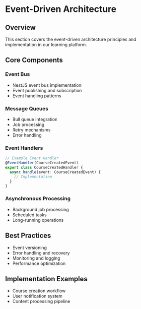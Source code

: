 # Event-Driven Architecture

## Overview

This section covers the event-driven architecture principles and implementation in our learning platform.

## Core Components

### Event Bus

- NestJS event bus implementation
- Event publishing and subscription
- Event handling patterns

### Message Queues

- Bull queue integration
- Job processing
- Retry mechanisms
- Error handling

### Event Handlers

```typescript
// Example Event Handler
@EventHandler(CourseCreatedEvent)
export class CourseCreatedHandler {
  async handle(event: CourseCreatedEvent) {
    // Implementation
  }
}
```

### Asynchronous Processing

- Background job processing
- Scheduled tasks
- Long-running operations

## Best Practices

- Event versioning
- Error handling and recovery
- Monitoring and logging
- Performance optimization

## Implementation Examples

- Course creation workflow
- User notification system
- Content processing pipeline
